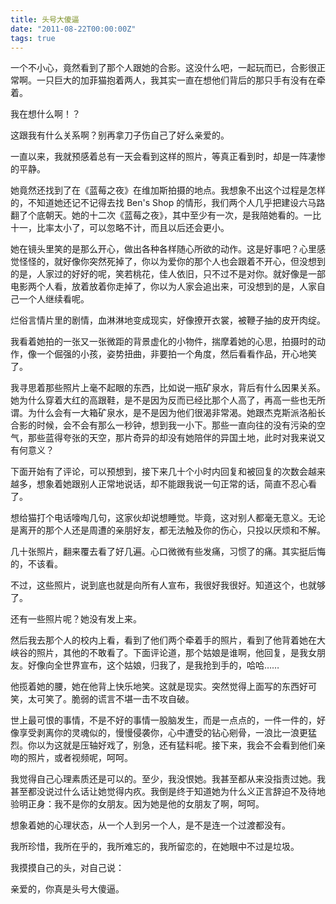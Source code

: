 ```yaml
---
title: 头号大傻逼
date: "2011-08-22T00:00:00Z"
tags: true
---
```


一个不小心，竟然看到了那个人跟她的合影。这没什么吧，一起玩而已，合影很正常啊。一只巨大的加菲猫抱着两人，我其实一直在想他们背后的那只手有没有在牵着。

我在想什么啊！？

这跟我有什么关系啊？别再拿刀子伤自己了好么亲爱的。

一直以来，我就预感着总有一天会看到这样的照片，等真正看到时，却是一阵凄惨的平静。

她竟然还找到了在《蓝莓之夜》在维加斯拍摄的地点。我想象不出这个过程是怎样的，不知道她还记不记得去找 Ben's Shop 的情形，我们两个人几乎把建设六马路翻了个底朝天。她的十二次《蓝莓之夜》，其中至少有一次，是我陪她看的。一比十一，比率太小了，可以忽略不计，而且以后还会更小。

她在镜头里笑的是那么开心，做出各种各样随心所欲的动作。这是好事吧？心里感觉怪怪的，就好像你突然死掉了，你以为爱你的那个人也会跟着不开心，但没想到的是，人家过的好好的呢，笑若桃花，佳人依旧，只不过不是对你。就好像是一部电影两个人看，放着放着你走掉了，你以为人家会追出来，可没想到的是，人家自己一个人继续看呢。

烂俗言情片里的剧情，血淋淋地变成现实，好像撩开衣裳，被鞭子抽的皮开肉绽。

我看着她拍的一张又一张微距的背景虚化的小物件，揣摩着她的心思，拍摄时的动作，像一个倔强的小孩，姿势扭曲，非要拍一个角度，然后看看作品，开心地笑了。

我寻思着那些照片上毫不起眼的东西，比如说一瓶矿泉水，背后有什么因果关系。她为什么穿着大红的高跟鞋，是不是因为反而已经比那个人高了，再高一些也无所谓。为什么会有一大箱矿泉水，是不是因为他们很渴非常渴。她跟杰克斯派洛船长合影的时候，会不会有那么一秒钟，想到我一小下。那些一直向往的没有污染的空气，那些蓝得夸张的天空，那片奇异的却没有她陪伴的异国土地，此时对我来说又有何意义？

下面开始有了评论，可以预想到，接下来几十个小时内回复和被回复的次数会越来越多，想象着她跟别人正常地说话，却不能跟我说一句正常的话，简直不忍心看了。

想给猫打个电话嚎啕几句，这家伙却说想睡觉。毕竟，这对别人都毫无意义。无论是离开的那个人还是周遭的亲朋好友，都无法触及你的伤心，只投以厌烦和不解。

几十张照片，翻来覆去看了好几遍。心口微微有些发痛，习惯了的痛。其实挺后悔的，不该看。

不过，这些照片，说到底也就是向所有人宣布，我很好我很好。知道这个，也就够了。

还有一些照片呢？她没有发上来。

然后我去那个人的校内上看，看到了他们两个牵着手的照片，看到了他背着她在大峡谷的照片，其他的不敢看了。下面评论道，那个姑娘是谁啊，他回复，是我女朋友。好像向全世界宣布，这个姑娘，归我了，是我抢到手的，哈哈……

他揽着她的腰，她在他背上快乐地笑。这就是现实。突然觉得上面写的东西好可笑，太可笑了。脆弱的谎言不堪一击不攻自破。

世上最可恨的事情，不是不好的事情一股脑发生，而是一点点的，一件一件的，好像享受剥离你的灵魂似的，慢慢侵袭你，心中遭受的钻心剜骨，一浪比一浪更猛烈。你以为这就是压轴好戏了，别急，还有猛料呢。接下来，我会不会看到他们亲吻的照片，或者视频呢，呵呵。

我觉得自己心理素质还是可以的。至少，我没恨她。我甚至都从来没指责过她。我甚至都没说过什么话让她觉得内疚。我倒是终于知道她为什么义正言辞迫不及待地验明正身：我不是你的女朋友。因为她是他的女朋友了啊，呵呵。

想象着她的心理状态，从一个人到另一个人，是不是连一个过渡都没有。

我所珍惜，我所在乎的，我所难忘的，我所留恋的，在她眼中不过是垃圾。

我摸摸自己的头，对自己说：

亲爱的，你真是头号大傻逼。
